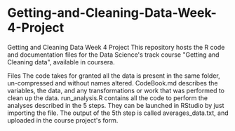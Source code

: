 # Getting-and-Cleaning-Data-Week-4-Project
Getting and Cleaning Data Week 4 Project
This repository hosts the R code and documentation files for the Data Science's track course "Getting and Cleaning data", available in coursera.

Files
The code takes for granted all the data is present in the same folder, un-compressed and without names altered.
CodeBook.md describes the variables, the data, and any transformations or work that was performed to clean up the data.
run_analysis.R contains all the code to perform the analyses described in the 5 steps. They can be launched in RStudio by just importing the file.
The output of the 5th step is called averages_data.txt, and uploaded in the course project's form.

